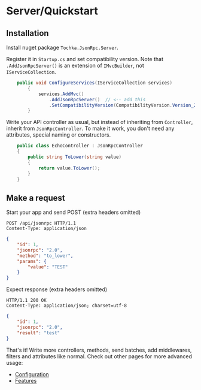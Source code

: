 # Server/Quickstart

## Installation

Install nuget package `Tochka.JsonRpc.Server`.

Register it in `Startup.cs` and set compatibility version. Note that `.AddJsonRpcServer()` is an extension of `IMvcBuilder`, not `IServiceCollection`.

```cs
    public void ConfigureServices(IServiceCollection services)
        {
		    services.AddMvc()
                .AddJsonRpcServer()  // <-- add this
                .SetCompatibilityVersion(CompatibilityVersion.Version_2_2);  // <-- this is required because 2.1 disables endpoint routing
        }
```

Write your API controller as usual, but instead of inheriting from `Controller`, inherit from `JsonRpcController`. To make it work, you don't need any attributes, special naming or constructors.

```cs
    public class EchoController : JsonRpcController
	{
	    public string ToLower(string value)
        {
            return value.ToLower();
        }
	}
```

## Make a request

Start your app and send POST (extra headers omitted)
```http
POST /api/jsonrpc HTTP/1.1
Content-Type: application/json
```
```json
{
    "id": 1,
    "jsonrpc": "2.0",
    "method": "to_lower",
    "params": {
        "value": "TEST"
    }
}
```

Expect response (extra headers omitted)

```HTTP
HTTP/1.1 200 OK
Content-Type: application/json; charset=utf-8
```
```json
{
    "id": 1,
    "jsonrpc": "2.0",
    "result": "test"
}
```

That's it! Write more controllers, methods, send batches, add middlewares, filters and attributes like normal.
Check out other pages for more advanced usage:

- [Configuration](en/server/configuration.md)
- [Features](en/server/features.md)